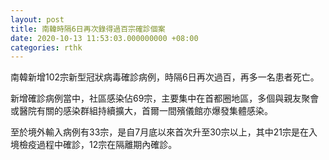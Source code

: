 ```yaml
---
layout: post
title: 南韓時隔6日再次錄得過百宗確診個案
date: 2020-10-13 11:53:03.000000000 +08:00
categories: rthk
---
```


南韓新增102宗新型冠狀病毒確診病例，時隔6日再次過百，再多一名患者死亡。

新增確診病例當中，社區感染佔69宗，主要集中在首都圈地區，多個與親友聚會或醫院有關的感染群組持續擴大，首爾一間殯儀館亦爆發集體感染。

至於境外輸入病例有33宗，是自7月底以來首次升至30宗以上，其中21宗是在入境檢疫過程中確診，12宗在隔離期內確診。
